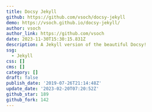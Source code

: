```yaml
---
title: Docsy Jekyll
github: https://github.com/vsoch/docsy-jekyll
demo: https://vsoch.github.io/docsy-jekyll/
author: vsoch
author_link: https://github.com/vsoch
date: 2023-11-30T15:30:15.831Z
description: A Jekyll version of the beautiful Docsy!
ssg:
  - Jekyll
css: []
cms: []
category: []
draft: false
publish_date: '2019-07-26T21:14:48Z'
update_date: '2023-02-20T07:20:52Z'
github_star: 189
github_fork: 142
---
```

